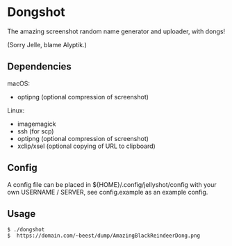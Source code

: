 # Dongshot

The amazing screenshot random name generator and uploader, with dongs!

(Sorry Jelle, blame Alyptik.)

## Dependencies

macOS:
* optipng (optional compression of screenshot)

Linux:
* imagemagick
* ssh (for scp)
* optipng (optional compression of screenshot)
* xclip/xsel (optional copying of URL to clipboard)

## Config

A config file can be placed in ${HOME}/.config/jellyshot/config with your own
USERNAME / SERVER, see config.example as an example config.

## Usage

```
$ ./dongshot
$  https://domain.com/~beest/dump/AmazingBlackReindeerDong.png
```
